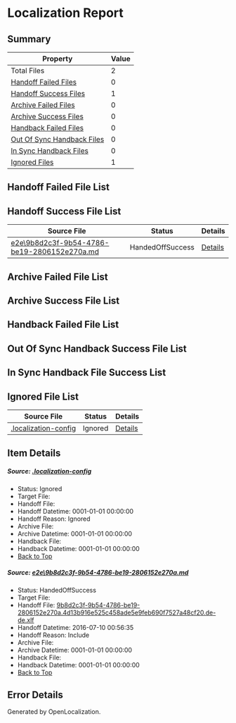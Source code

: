 # <a name='report-top'></a> Localization Report

## Summary
 Property | Value 
 -------- | ----- 
 Total Files | 2
[ Handoff Failed Files ](#handoff-failed-list)| 0
[ Handoff Success Files ](#handoff-success-list)| 1
[ Archive Failed Files ](#archive-failed-list)| 0
[ Archive Success Files ](#archive-success-list)| 0
[ Handback Failed Files ](#handback-failed-list)| 0
[ Out Of Sync Handback Files ](#outofsync-handback-success-list)| 0
[ In Sync Handback Files ](#insync-handback-success-list)| 0
[ Ignored Files ](#ignored-list)| 1

## <a name='handoff-failed-list'></a> Handoff Failed File List

## <a name='handoff-success-list'></a> Handoff Success File List
 Source File | Status | Details 
 ----------- | ------ | ------- 
 [e2e\9b8d2c3f-9b54-4786-be19-2806152e270a.md](https://github.com/OpenLocalizationTestOrg/oltest/blob/e531ddf3e4a4f50cf7e12a25062e5d1e26e190e8/e2e/9b8d2c3f-9b54-4786-be19-2806152e270a.md) | HandedOffSuccess | [Details](#4d623abe7c3769c68cdf5500234055a80d9d08271)

## <a name='archive-failed-list'></a> Archive Failed File List

## <a name='archive-success-list'></a> Archive Success File List

## <a name='handback-failed-list'></a> Handback Failed File List

## <a name='outofsync-handback-success-list'></a> Out Of Sync Handback Success File List

## <a name='insync-handback-success-list'></a> In Sync Handback File Success List

## <a name='ignored-list'></a> Ignored File List
 Source File | Status | Details 
 ----------- | ------ | ------- 
 [.localization-config](https://github.com/OpenLocalizationTestOrg/oltest/blob/e531ddf3e4a4f50cf7e12a25062e5d1e26e190e8/.localization-config) | Ignored | [Details](#3d4f252ac210baf56311d7e97dcc2db10974dbd20)

## Item Details
##### <a name='3d4f252ac210baf56311d7e97dcc2db10974dbd20'></a> Source: [.localization-config](https://github.com/OpenLocalizationTestOrg/oltest/blob/e531ddf3e4a4f50cf7e12a25062e5d1e26e190e8/.localization-config)
* Status: Ignored
* Target File: 
* Handoff File: 
* Handoff Datetime: 0001-01-01 00:00:00
* Handoff Reason: Ignored
* Archive File: 
* Archive Datetime: 0001-01-01 00:00:00
* Handback File: 
* Handback Datetime: 0001-01-01 00:00:00
* [Back to Top](#report-top)

##### <a name='4d623abe7c3769c68cdf5500234055a80d9d08271'></a> Source: [e2e\9b8d2c3f-9b54-4786-be19-2806152e270a.md](https://github.com/OpenLocalizationTestOrg/oltest/blob/e531ddf3e4a4f50cf7e12a25062e5d1e26e190e8/e2e/9b8d2c3f-9b54-4786-be19-2806152e270a.md)
* Status: HandedOffSuccess
* Target File: 
* Handoff File: [9b8d2c3f-9b54-4786-be19-2806152e270a.4d13b916e525c458ade5e9feb690f7527a48cf20.de-de.xlf](https://github.com/OpenLocalizationTestOrg/olhandoff-e2e/blob/8e4ede3e26728225683dac9cfd50f6e4b6281fff/ol-handoff/OpenLocalizationTestOrg/oltest-dede-fly/ci/ht/9b8d2c3f-9b54-4786-be19-2806152e270a.4d13b916e525c458ade5e9feb690f7527a48cf20.de-de.xlf)
* Handoff Datetime: 2016-07-10 00:56:35
* Handoff Reason: Include
* Archive File: 
* Archive Datetime: 0001-01-01 00:00:00
* Handback File: 
* Handback Datetime: 0001-01-01 00:00:00
* [Back to Top](#report-top)


## Error Details

Generated by OpenLocalization.
